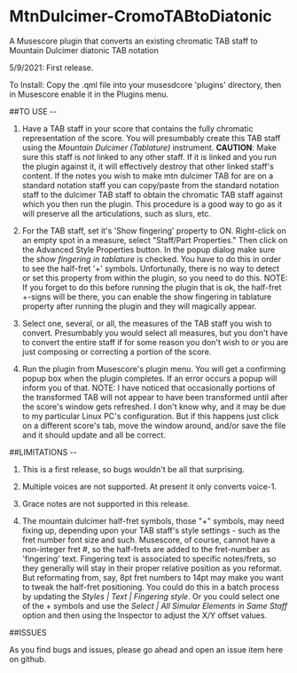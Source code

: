 # MtnDulcimer-CromoTABtoDiatonic
A Musescore plugin that converts an existing chromatic TAB staff to Mountain Dulcimer diatonic TAB notation

5/9/2021: First release.

To Install: Copy the .qml file into your musesdcore 'plugins' directory, then in Musescore enable it in the Plugins menu.

##TO USE --

   1. Have a TAB staff in your score that contains the fully chromatic representation of the score. You will presumbably create this TAB staff using the *Mountain Dulcimer (Tablature)* instrument. **CAUTION**: Make sure this staff is *not* linked to any other staff. If it is linked and you run the plugin against it, it will effectively destroy that other linked staff's content. If the notes you wish to make mtn dulcimer TAB for are on a standard notation staff you can copy/paste from the standard notation staff to the dulcimer TAB staff to obtain the chromatic TAB staff against which you then run the plugin. This procedure is a good way to go as it will preserve all the articulations, such as slurs, etc.
   
   2. For the TAB staff, set it's 'Show fingering' property to ON. Right-click on an empty spot in a measure, select "Staff/Part Properties." Then click on the Advanced Style Properties button. In the popup dialog make sure the *show fingering in tablature* is checked. You have to do this in order to see the half-fret '+' symbols. Unfortunally, there is no way to detect or set this property from within the plugin, so you need to do this. NOTE: If you forget to do this before running the plugin that is ok, the half-fret +-signs will be there, you can enable the show fingering in tablature property after running the plugin and they will magically appear.
   
   3. Select one, several, or all, the measures of the TAB staff you wish to convert. Presumbably you would select all measures, but you don't have to convert the entire staff if for some reason you don't wish to or you are just composing or correcting a portion of the score.
   
   4. Run the plugin from Musescore's plugin menu. You will get a confirming popup box when the plugin completes. If an error occurs a popup will inform you of that. NOTE: I have noticed that occasionally portions of the transformed TAB will not appear to have been transformed until after the score's window gets refreshed. I don't know why, and it may be due to my particular Linux PC's configuration. But if this happens just click on a different score's tab, move the window around, and/or save the file and it should update and all be correct.
   
##LIMITATIONS --

   1. This is a first release, so bugs wouldn't be all that surprising.
   
   1. Multiple voices are not supported. At present it only converts voice-1.
   
   1. Grace notes are not supported in this release.
   
   1. The mountain dulcimer half-fret symbols, those "+" symbols, may need fixing up, depending upon your TAB staff's style settings - such as the fret number font size and such. Musescore, of course, cannot have a non-integer fret #, so the half-frets are added to the fret-number as 'fingering' text. Fingering text is associated to specific notes/frets, so they generally will stay in their proper relative position as you reformat. But reformating from, say, 8pt fret numbers to 14pt may make you want to tweak the half-fret positioning. You could do this in a batch process by updating the *Styles | Text | Fingering style*. Or you could select one of the + symbols and use the *Select | All Simular Elements in Same Staff* option and then using the Inspector to adjust the X/Y offset values.
   
##ISSUES

As you find bugs and issues, please go ahead and open an issue item here on github.
